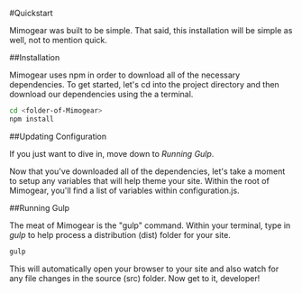 #Quickstart

Mimogear was built to be simple. That said, this installation will be simple as well, not to mention quick.

##Installation

Mimogear uses npm in order to download all of the necessary dependencies. To get started, let's cd into the project directory and then download our dependencies using the a terminal.

```sh
cd <folder-of-Mimogear>
npm install
```

##Updating Configuration

If you just want to dive in, move down to _Running Gulp_.

Now that you've downloaded all of the dependencies, let's take a moment to setup any variables that will help theme your site. Within the root of Mimogear, you'll find a list of variables within configuration.js.

##Running Gulp

The meat of Mimogear is the "gulp" command. Within your terminal, type in _gulp_ to help process a distribution (dist) folder for your site.

```sh
gulp
```

This will automatically open your browser to your site and also watch for any file changes in the source (src) folder. Now get to it, developer!
